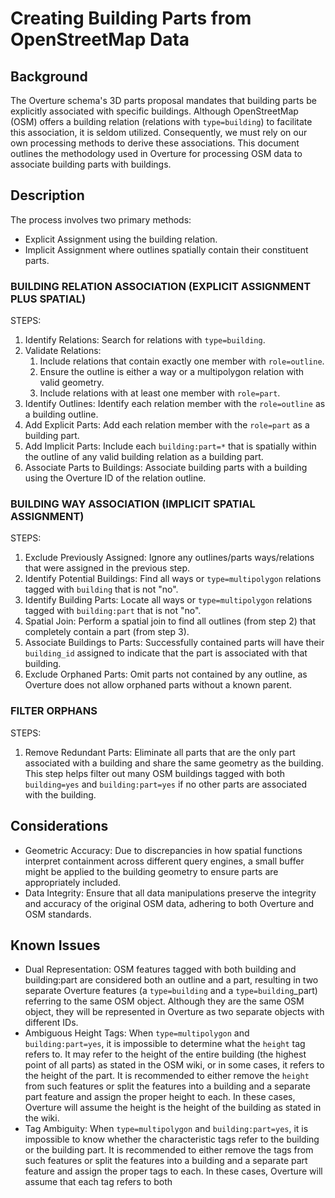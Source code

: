 # Creating Building Parts from OpenStreetMap Data

## Background
The Overture schema's 3D parts proposal mandates that building parts be explicitly associated with specific buildings. Although OpenStreetMap (OSM) offers a building relation (relations with `type=building`) to facilitate this association, it is seldom utilized. Consequently, we must rely on our own processing methods to derive these associations. This document outlines the methodology used in Overture for processing OSM data to associate building parts with buildings.
## Description
The process involves two primary methods:
- Explicit Assignment using the building relation.
- Implicit Assignment where outlines spatially contain their constituent parts.

### BUILDING RELATION ASSOCIATION (EXPLICIT ASSIGNMENT PLUS SPATIAL)
STEPS:
1. Identify Relations: Search for relations with `type=building`.
1. Validate Relations:
   1. Include relations that contain exactly one member with `role=outline`.
   1. Ensure the outline is either a way or a multipolygon relation with valid geometry.
   1. Include relations with at least one member with `role=part`.
1. Identify Outlines: Identify each relation member with the `role=outline` as a building outline.
1. Add Explicit Parts: Add each relation member with the `role=part` as a building part.
1. Add Implicit Parts: Include each `building:part=*` that is spatially within the outline of any valid building relation as a building part.
1. Associate Parts to Buildings: Associate building parts with a building using the Overture ID of the relation outline.

### BUILDING WAY ASSOCIATION (IMPLICIT SPATIAL ASSIGNMENT)
STEPS:
1. Exclude Previously Assigned: Ignore any outlines/parts ways/relations that were assigned in the previous step.
1. Identify Potential Buildings: Find all ways or `type=multipolygon` relations tagged with `building` that is not "no".
1. Identify Building Parts: Locate all ways or `type=multipolygon` relations tagged with `building:part` that is not "no".
1. Spatial Join: Perform a spatial join to find all outlines (from step 2) that completely contain a part (from step 3).
1. Associate Buildings to Parts: Successfully contained parts will have their `building_id` assigned to indicate that the part is associated with that building.
1. Exclude Orphaned Parts: Omit parts not contained by any outline, as Overture does not allow orphaned parts without a known parent.
### FILTER ORPHANS
STEPS:
1. Remove Redundant Parts: Eliminate all parts that are the only part associated with a building and share the same geometry as the building. This step helps filter out many OSM buildings tagged with both `building=yes` and `building:part=yes` if no other parts are associated with the building.
## Considerations
- Geometric Accuracy: Due to discrepancies in how spatial functions interpret containment across different query engines, a small buffer might be applied to the building geometry to ensure parts are appropriately included.
- Data Integrity: Ensure that all data manipulations preserve the integrity and accuracy of the original OSM data, adhering to both Overture and OSM standards.

## Known Issues
- Dual Representation: OSM features tagged with both building and building:part are considered both an outline and a part, resulting in two separate Overture features (a `type=building` and a `type=building`_part) referring to the same OSM object. Although they are the same OSM object, they will be represented in Overture as two separate objects with different IDs.
- Ambiguous Height Tags: When `type=multipolygon` and `building:part=yes`, it is impossible to determine what the `height` tag refers to. It may refer to the height of the entire building (the highest point of all parts) as stated in the OSM wiki, or in some cases, it refers to the height of the part. It is recommended to either remove the `height` from such features or split the features into a building and a separate part feature and assign the proper height to each. In these cases, Overture will assume the height is the height of the building as stated in the wiki.
- Tag Ambiguity: When `type=multipolygon` and `building:part=yes`, it is impossible to know whether the characteristic tags refer to the building or the building part. It is recommended to either remove the tags from such features or split the features into a building and a separate part feature and assign the proper tags to each. In these cases, Overture will assume that each tag refers to both
